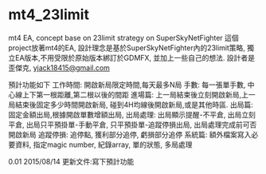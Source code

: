 # mt4_23limit
mt4 EA, concept base on 23limit strategy on SuperSkyNetFighter
這個project放著mt4的EA,  設計理念是基於SuperSkyNetFighter內的23limit策略,
獨立EA版本,不用受限於原始版本綁訂於GDMFX, 並加上一些自己的想法.
設計者是歪傑克, yjack18415@gmail.com


預計功能如下
工作時間: 開啟新局限定時間,每天最多N局
手數: 每一張單手數, 中心線上下第一根距離,第二根以後的間距
進場篇: 上一局結束後立刻開啟新局,上一局結束後固定多少時間開啟新局,
	碰到4H均線後開啟新局,或是其他時區.
出局篇: 固定金額出局,根據開啟單數增額出局,
出局處理: 出局顯示提醒-不平倉, 出局立刻平倉, 出局只平預掛單-手動平倉, 只平預掛單-追蹤停損出局, 出局處理完成前可否開啟新局
追蹤停損: 追停點, 獲利部分追停, 虧損部分追停
系統篇: 額外檔案寫入必要資料, 指定magic number, 紀錄array, 單的狀態, 多局處理

0.01 2015/08/14
更新文件:寫下預計功能